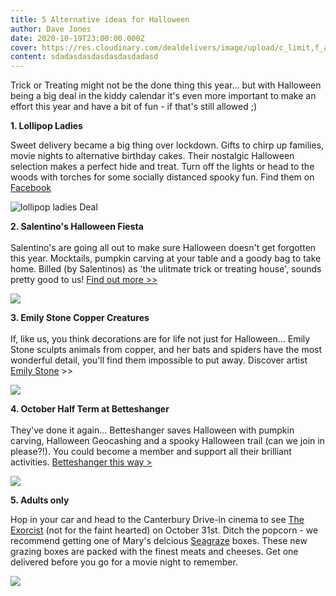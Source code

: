 ```yaml
---
title: 5 Alternative ideas for Halloween
author: Dave Jones
date: 2020-10-19T23:00:00.000Z
cover: https://res.cloudinary.com/dealdelivers/image/upload/c_limit,f_auto,q_80,w_500/v1603198212/halloween_tzgyxk.jpg
content: sdadasdasdasdasdasdadasd
---
```



Trick or Treating might not be the done thing this year... but with Halloween being a big deal in the kiddy calendar it's even more important to make an effort this year and have a bit of fun - if that's still allowed ;)

**1. Lollipop Ladies**

Sweet delivery became a big thing over lockdown. Gifts to chirp up families, movie nights to alternative birthday cakes. Their nostalgic Halloween selection makes a perfect hide and treat. Turn off the lights or head to the woods with torches for some socially distanced spooky fun. Find them on [Facebook](https://www.facebook.com/lollipopladieshire)

![lollipop ladies Deal](https://res.cloudinary.com/dealdelivers/image/upload/c_limit,f_auto,q_80,w_500/v1603125730/sweet-delivery_hz2yvj.jpg)

**2. Salentino's Halloween Fiesta**\
\
Salentino's are going all out to make sure Halloween doesn't get forgotten this year. Mocktails, pumpkin carving at your table and a goody bag to take home. Billed (by Salentinos) as 'the ulitmate trick or treating house', sounds pretty good to us! [Find out more >>](https://www.salentinos.com/halloween-2020)

![](https://res.cloudinary.com/dealdelivers/image/upload/c_limit,f_auto,q_80,w_500/v1603126425/Screen_Shot_2020-10-19_at_17.52.18_a6e748.png)

**3. Emily Stone Copper Creatures**\
\
If, like us, you think decorations are for life not just for Halloween... Emily Stone sculpts animals from copper, and her bats and spiders have the most wonderful detail, you'll find them impossible to put away. Discover artist [Emily Stone](https://www.coppercreatures.co.uk/) >>

![](https://res.cloudinary.com/dealdelivers/image/upload/c_limit,f_auto,q_80,w_500/v1603127045/emily-stone_szckxe.jpg)

**4. October Half Term at Betteshanger**\
\
They've done it again... Betteshanger saves Halloween with pumpkin carving, Halloween Geocashing and a spooky Halloween trail (can we join in please?!).  You could become a member and support all their brilliant activities. [Betteshanger this way >](https://www.betteshanger-park.co.uk/)

![](https://res.cloudinary.com/dealdelivers/image/upload/c_limit,f_auto,q_80,w_500/v1603197149/halloween-deal_nidfsf.png)

**5. Adults only**

Hop in your car and head to the Canterbury Drive-in cinema to see [The Exorcist](https://thelittleboxoffice.com/kentdriveincinema/event/view/130907) (not for the faint hearted) on October 31st.  Ditch the popcorn - we recommend getting one of Mary's delcious [Seagraze](https://www.seagraze.co.uk/) boxes.  These new grazing boxes are packed with the finest meats and cheeses. Get one delivered before you go for a movie night to remember.

![](https://res.cloudinary.com/dealdelivers/image/upload/c_limit,f_auto,q_80,w_500/v1603198104/Screen_Shot_2020-10-20_at_13.47.26_ctjn3s.png)